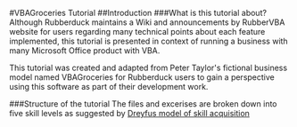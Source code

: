 #VBAGroceries Tutorial
##Introduction
###What is this tutorial about?
Although Rubberduck maintains a Wiki and announcements by RubberVBA website for users regarding many technical points about each feature implemented, this tutorial is presented in context of running a business with many Microsoft Office product with VBA.

This tutorial was created and adapted from Peter Taylor's fictional business model named VBAGroceries for Rubberduck users to gain a perspective using this software as part of their development work.

###Structure of the tutorial
The files and excerises are broken down into five skill levels as suggested by [Dreyfus model of skill acquisition](https://en.m.wikipedia.org/wiki/Dreyfus_model_of_skill_acquisition)
 
